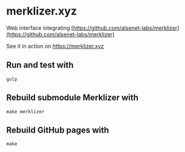 # merklizer.xyz

Web interface integrating [https://github.com/alsenet-labs/merklizer](https://github.com/alsenet-labs/merklizer)

See it in action on https://merklizer.xyz


## Run and test with
```
gulp
```

## Rebuild submodule Merklizer with
```
make merklizer
```

## Rebuild GitHub pages with
```
make
```
